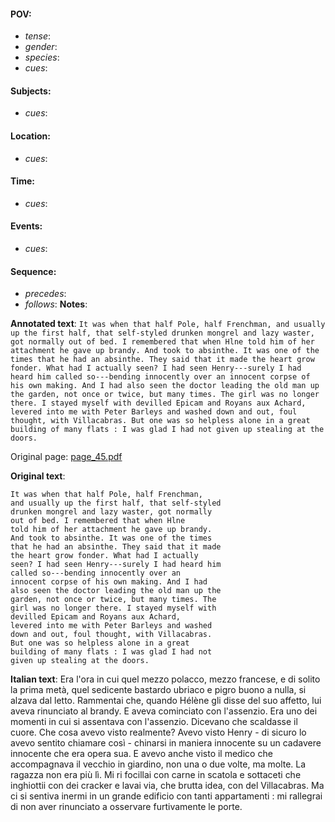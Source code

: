 #### POV: 
  - *tense*:
  - *gender*:
  - *species*:
  - *cues*:
#### Subjects:
  - *cues*:
#### Location:
  - *cues*:
#### Time:
  - *cues*:
#### Events:
  - *cues*:
#### Sequence:
  - *precedes*: 
  - *follows*:
**Notes**:


**Annotated text**:
`It was when that half Pole, half Frenchman, and usually up the first half, that self-styled drunken mongrel and lazy waster, got normally out of bed. I remembered that when Hlne told him of her attachment he gave up brandy. And took to absinthe. It was one of the times that he had an absinthe. They said that it made the heart grow fonder. What had I actually seen? I had seen Henry---surely I had heard him called so---bending innocently over an innocent corpse of his own making. And I had also seen the doctor leading the old man up the garden, not once or twice, but many times. The girl was no longer there. I stayed myself with devilled Epicam and Royans aux Achard, levered into me with Peter Barleys and washed down and out, foul thought, with Villacabras. But one was so helpless alone in a great building of many flats : I was glad I had not given up stealing at the doors.`


Original page:
[page_45.pdf](https://github.com/vigji/cainjb/blob/main/source_material/pages/page_45.pdf)

**Original text**:
```
It was when that half Pole, half Frenchman, 
and usually up the first half, that self-styled 
drunken mongrel and lazy waster, got normally 
out of bed. I remembered that when Hlne 
told him of her attachment he gave up brandy. 
And took to absinthe. It was one of the times 
that he had an absinthe. They said that it made 
the heart grow fonder. What had I actually 
seen? I had seen Henry---surely I had heard him 
called so---bending innocently over an 
innocent corpse of his own making. And I had 
also seen the doctor leading the old man up the 
garden, not once or twice, but many times. The 
girl was no longer there. I stayed myself with 
devilled Epicam and Royans aux Achard, 
levered into me with Peter Barleys and washed 
down and out, foul thought, with Villacabras. 
But one was so helpless alone in a great 
building of many flats : I was glad I had not 
given up stealing at the doors. 

```

**Italian text**:
Era l'ora in cui quel mezzo polacco, mezzo francese, e di solito la prima metà, quel sedicente bastardo ubriaco e pigro buono a nulla, si alzava dal letto. Rammentai che, quando Hélène gli disse del suo affetto, lui aveva rinunciato al brandy. E aveva cominciato con l'assenzio. Era uno dei momenti in cui si assentava con l'assenzio. Dicevano che scaldasse il cuore. Che cosa avevo visto realmente? Avevo visto Henry - di sicuro lo avevo
sentito chiamare così - chinarsi in maniera innocente su un cadavere innocente che era opera sua. E avevo anche visto il medico che accompagnava il vecchio in giardino, non una o due volte, ma molte. La ragazza non era più lì. Mi ri focillai con carne in scatola e sottaceti che inghiottii con dei cracker e lavai via, che brutta idea, con del Villacabras. Ma ci si sentiva inermi in un grande edificio con tanti appartamenti : mi rallegrai di non aver rinunciato a osservare furtivamente le porte.

